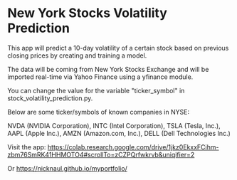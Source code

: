 # New York Stocks Volatility Prediction

This app will predict a 10-day volatility of a certain stock based on previous closing prices by creating and training a model.

The data will be coming from New York Stocks Exchange and will be imported real-time via Yahoo Finance using a yfinance module.

You can change the value for the variable "ticker_symbol" in stock_volatility_prediction.py. 

Below are some ticker/symbols of known companies in NYSE:

NVDA (NVIDIA Corporation), INTC (Intel Corporation), TSLA (Tesla, Inc.), AAPL (Apple Inc.), AMZN (Amazon.com, Inc.), DELL (Dell Technologies Inc.)

Visit the app: https://colab.research.google.com/drive/1jkz0EkxxFCihm-zbm76SmRK41HHMOTO4#scrollTo=zCZPQrfwkrvb&uniqifier=2

Or https://nicknaul.github.io/myportfolio/
